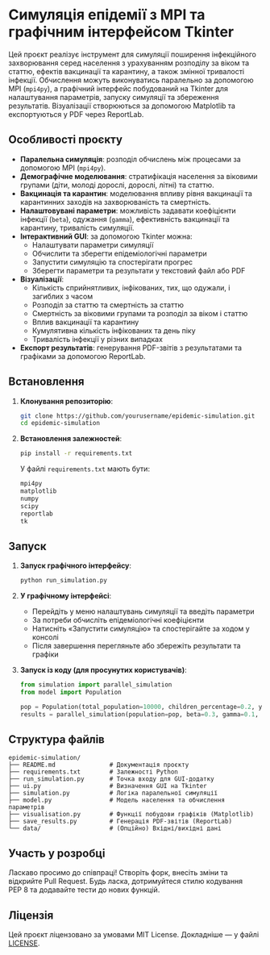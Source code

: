 # Симуляція епідемії з MPI та графічним інтерфейсом Tkinter

Цей проєкт реалізує інструмент для симуляції поширення інфекційного захворювання серед населення з урахуванням розподілу за віком та статтю, ефектів вакцинації та карантину, а також змінної тривалості інфекції. Обчислення можуть виконуватись паралельно за допомогою MPI (`mpi4py`), а графічний інтерфейс побудований на Tkinter для налаштування параметрів, запуску симуляції та збереження результатів. Візуалізації створюються за допомогою Matplotlib та експортуються у PDF через ReportLab.

## Особливості проєкту

- **Паралельна симуляція**: розподіл обчислень між процесами за допомогою MPI (`mpi4py`).
- **Демографічне моделювання**: стратифікація населення за віковими групами (діти, молоді дорослі, дорослі, літні) та статтю.
- **Вакцинація та карантин**: моделювання впливу рівня вакцинації та карантинних заходів на захворюваність та смертність.
- **Налаштовувані параметри**: можливість задавати коефіцієнти інфекції (`beta`), одужання (`gamma`), ефективність вакцинації та карантину, тривалість симуляції.
- **Інтерактивний GUI**: за допомогою Tkinter можна:
  - Налаштувати параметри симуляції
  - Обчислити та зберегти епідеміологічні параметри
  - Запустити симуляцію та спостерігати прогрес
  - Зберегти параметри та результати у текстовий файл або PDF
- **Візуалізації**:
  - Кількість сприйнятливих, інфікованих, тих, що одужали, і загиблих з часом
  - Розподіл за статтю та смертність за статтю
  - Смертність за віковими групами та розподіл за віком і статтю
  - Вплив вакцинації та карантину
  - Кумулятивна кількість інфікованих та день піку
  - Тривалість інфекції у різних випадках
- **Експорт результатів**: генерування PDF-звітів з результатами та графіками за допомогою ReportLab.

## Встановлення

1. **Клонування репозиторію**:
   ```bash
   git clone https://github.com/yourusername/epidemic-simulation.git
   cd epidemic-simulation
   ```

2. **Встановлення залежностей**:
   ```bash
   pip install -r requirements.txt
   ```

   У файлі `requirements.txt` мають бути:
   ```txt
   mpi4py
   matplotlib
   numpy
   scipy
   reportlab
   tk
   ```

## Запуск

1. **Запуск графічного інтерфейсу**:
   ```bash
   python run_simulation.py
   ```

2. **У графічному інтерфейсі**:
   - Перейдіть у меню налаштувань симуляції та введіть параметри
   - За потреби обчисліть епідеміологічні коефіцієнти
   - Натисніть «Запустити симуляцію» та спостерігайте за ходом у консолі
   - Після завершення перегляньте або збережіть результати та графіки

3. **Запуск із коду (для просунутих користувачів)**:
   ```python
   from simulation import parallel_simulation
   from model import Population

   pop = Population(total_population=10000, children_percentage=0.2, young_adults_percentage=0.3, ...)
   results = parallel_simulation(population=pop, beta=0.3, gamma=0.1, days=160, num_processes=4)
   ```

## Структура файлів

```
epidemic-simulation/
├── README.md               # Документація проєкту
├── requirements.txt        # Залежності Python
├── run_simulation.py       # Точка входу для GUI-додатку
├── ui.py                   # Визначення GUI на Tkinter
├── simulation.py           # Логіка паралельної симуляції
├── model.py                # Модель населення та обчислення параметрів
├── visualisation.py        # Функції побудови графіків (Matplotlib)
├── save_results.py         # Генерація PDF-звітів (ReportLab)
└── data/                   # (Опційно) Вхідні/вихідні дані
```

## Участь у розробці

Ласкаво просимо до співпраці! Створіть форк, внесіть зміни та відкрийте Pull Request. Будь ласка, дотримуйтеся стилю кодування PEP 8 та додавайте тести до нових функцій.

## Ліцензія

Цей проєкт ліцензовано за умовами MIT License. Докладніше — у файлі [LICENSE](LICENSE).
